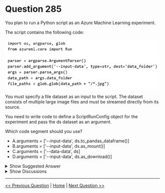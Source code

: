 # Question 285

You plan to run a Python script as an Azure Machine Learning experiment.

The script contains the following code:

![Question Image](../images/q285_q_0031000001.png)

You must specify a file dataset as an input to the script. The dataset consists of multiple large image files and must be streamed directly from its source.

You need to write code to define a ScriptRunConfig object for the experiment and pass the ds dataset as an argument.

Which code segment should you use?

- A.arguments = ['--input-data', ds.to_pandas_dataframe()]
- B.arguments = ['--input-data', ds.as_mount()]
- C.arguments = ['--data-data', ds]
- D.arguments = ['--input-data', ds.as_download()]

<details>
  <summary>Show Suggested Answer</summary>

<strong>B</strong><br>

</details>

<details>
  <summary>Show Discussions</summary>

<blockquote><p><strong>Xsytt419</strong> <code>(Thu 30 Jun 2022 17:28)</code> - <em>Upvotes: 24</em></p><p>should be B?</p></blockquote>
<blockquote><p><strong>J_AR</strong> <code>(Fri 01 Jul 2022 14:39)</code> - <em>Upvotes: 15</em></p><p>Yes. Because 1) the data are images, not tabular, 2) the data are large and so should be mounted not downloaded.</p></blockquote>
<blockquote><p><strong>rgdk</strong> <code>(Sun 03 Jul 2022 14:16)</code> - <em>Upvotes: 9</em></p><p>Yes - also because it says &quot;must be streamed directly from its source&quot;</p></blockquote>
<blockquote><p><strong>dp100uber</strong> <code>(Wed 29 Jun 2022 21:28)</code> - <em>Upvotes: 8</em></p><p>Incorrect, it&#x27;s B</p></blockquote>
<blockquote><p><strong>evangelist</strong> <code>(Sun 08 Dec 2024 07:58)</code> - <em>Upvotes: 1</em></p><p>The main reasons cited include:
The data are large image files.
The requirement to stream data directly from the source.
The as_mount() method is suitable for streaming large datasets without downloading them.</p></blockquote>
<blockquote><p><strong>Matt2000</strong> <code>(Fri 16 Aug 2024 09:13)</code> - <em>Upvotes: 1</em></p><p>A is only defined for instances of the TabularDataset class.</p></blockquote>
<blockquote><p><strong>Ran2025</strong> <code>(Thu 04 Apr 2024 05:56)</code> - <em>Upvotes: 1</em></p><p>B is correct!</p></blockquote>
<blockquote><p><strong>BR_CS</strong> <code>(Fri 16 Feb 2024 15:26)</code> - <em>Upvotes: 1</em></p><p>Clearly B</p></blockquote>
<blockquote><p><strong>JTWang</strong> <code>(Fri 21 Apr 2023 02:43)</code> - <em>Upvotes: 2</em></p><p>Answer is B</p></blockquote>
<blockquote><p><strong>pancman</strong> <code>(Wed 12 Oct 2022 01:18)</code> - <em>Upvotes: 5</em></p><p>The correct answer is B. Because the question states &quot;for streaming data&quot;. To stream data, you mount the dataset.</p></blockquote>
<blockquote><p><strong>kkkk_jjjj</strong> <code>(Sun 18 Sep 2022 08:46)</code> - <em>Upvotes: 4</em></p><p>on exam 18/03/2022</p></blockquote>
<blockquote><p><strong>danku</strong> <code>(Fri 02 Sep 2022 17:14)</code> - <em>Upvotes: 5</em></p><p>Must be &quot;B&quot;, as_mount() is for streaming data from data sources</p></blockquote>
<blockquote><p><strong>TheCyanideLancer</strong> <code>(Mon 25 Jul 2022 07:34)</code> - <em>Upvotes: 5</em></p><p>streaming is the key</p></blockquote>

</details>

---

[<< Previous Question](question_284.md) | [Home](../index.md) | [Next Question >>](question_286.md)
